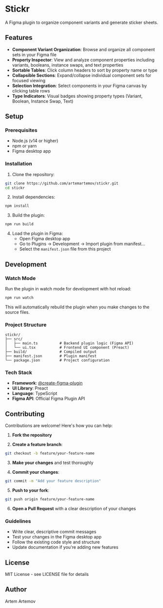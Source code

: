 # Stickr

A Figma plugin to organize component variants and generate sticker sheets.

## Features

- **Component Variant Organization**: Browse and organize all component sets in your Figma file
- **Property Inspector**: View and analyze component properties including variants, booleans, instance swaps, and text properties
- **Sortable Tables**: Click column headers to sort by property name or type
- **Collapsible Sections**: Expand/collapse individual component sets for focused viewing
- **Selection Integration**: Select components in your Figma canvas by clicking table rows
- **Type Indicators**: Visual badges showing property types (Variant, Boolean, Instance Swap, Text)

## Setup

### Prerequisites

- Node.js (v14 or higher)
- npm or yarn
- Figma desktop app

### Installation

1. Clone the repository:
```bash
git clone https://github.com/artemartemov/stickr.git
cd stickr
```

2. Install dependencies:
```bash
npm install
```

3. Build the plugin:
```bash
npm run build
```

4. Load the plugin in Figma:
   - Open Figma desktop app
   - Go to Plugins → Development → Import plugin from manifest...
   - Select the `manifest.json` file from this project

## Development

### Watch Mode

Run the plugin in watch mode for development with hot reload:

```bash
npm run watch
```

This will automatically rebuild the plugin when you make changes to the source files.

### Project Structure

```
stickr/
├── src/
│   ├── main.ts          # Backend plugin logic (Figma API)
│   └── ui.tsx           # Frontend UI component (Preact)
├── build/               # Compiled output
├── manifest.json        # Plugin manifest
└── package.json         # Project configuration
```

### Tech Stack

- **Framework**: [@create-figma-plugin](https://github.com/yuanqing/create-figma-plugin)
- **UI Library**: Preact
- **Language**: TypeScript
- **Figma API**: Official Figma Plugin API

## Contributing

Contributions are welcome! Here's how you can help:

1. **Fork the repository**

2. **Create a feature branch**:
```bash
git checkout -b feature/your-feature-name
```

3. **Make your changes** and test thoroughly

4. **Commit your changes**:
```bash
git commit -m "Add your feature description"
```

5. **Push to your fork**:
```bash
git push origin feature/your-feature-name
```

6. **Open a Pull Request** with a clear description of your changes

### Guidelines

- Write clear, descriptive commit messages
- Test your changes in the Figma desktop app
- Follow the existing code style and structure
- Update documentation if you're adding new features

## License

MIT License - see LICENSE file for details

## Author

Artem Artemov
